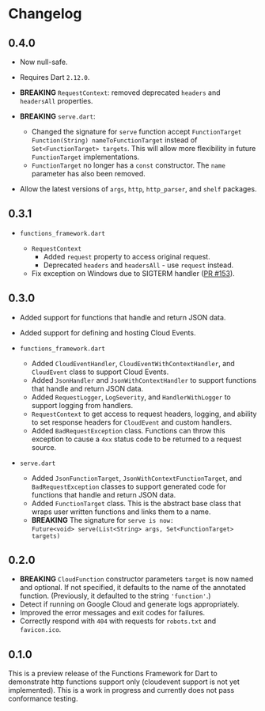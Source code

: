 # Changelog

## 0.4.0

- Now null-safe.
- Requires Dart `2.12.0`.
- **BREAKING** `RequestContext`: removed deprecated `headers` and `headersAll`
  properties.
- **BREAKING** `serve.dart`:
  - Changed the signature for `serve` function accept
    `FunctionTarget Function(String) nameToFunctionTarget` instead of
    `Set<FunctionTarget> targets`. This will allow more flexibility in future
    `FunctionTarget` implementations.
  - `FunctionTarget` no longer has a `const` constructor. The `name` parameter
    has also been removed.

- Allow the latest versions of `args`, `http`, `http_parser`, and `shelf` 
  packages.

## 0.3.1

- `functions_framework.dart`

  - `RequestContext`
    - Added `request` property to access original request.
    - Deprecated `headers` and `headersAll` - use `request` instead.
  - Fix exception on Windows due to SIGTERM handler ([PR #153]).

## 0.3.0

- Added support for functions that handle and return JSON data.
- Added support for defining and hosting Cloud Events.

- `functions_framework.dart`

  - Added `CloudEventHandler`, `CloudEventWithContextHandler`, and `CloudEvent`
    class to support Cloud Events.
  - Added `JsonHandler` and `JsonWithContextHandler` to support
    functions that handle and return JSON data.
  - Added `RequestLogger`, `LogSeverity`, and `HandlerWithLogger` to support
    logging from handlers.
  - `RequestContext` to get access to request headers, logging, and ability
    to set response headers for `CloudEvent` and custom handlers.
  - Added `BadRequestException` class. Functions can throw this exception to
    cause a `4xx` status code to be returned to a request source.

- `serve.dart`

  - Added `JsonFunctionTarget`, `JsonWithContextFunctionTarget`,
    and `BadRequestException` classes to support generated code for functions
    that handle and return JSON data.
  - Added `FunctionTarget` class. This is the abstract base class that wraps
    user written functions and links them to a name.
  - **BREAKING** The signature for `serve is now:`<br>
    `Future<void> serve(List<String> args, Set<FunctionTarget> targets)`

## 0.2.0

- **BREAKING** `CloudFunction` constructor parameters `target` is now named and
  optional. If not specified, it defaults to the name of the annotated function.
  (Previously, it defaulted to the string `'function'`.)
- Detect if running on Google Cloud and generate logs appropriately.
- Improved the error messages and exit codes for failures.
- Correctly respond with `404` with requests for `robots.txt` and `favicon.ico`.

## 0.1.0

This is a preview release of the Functions Framework for Dart to demonstrate
http functions support only (cloudevent support is not yet implemented). This
is a work in progress and currently does not pass conformance testing.

<!-- Reference links -->
[pr #153]:
https://github.com/GoogleCloudPlatform/functions-framework-dart/issues/151

